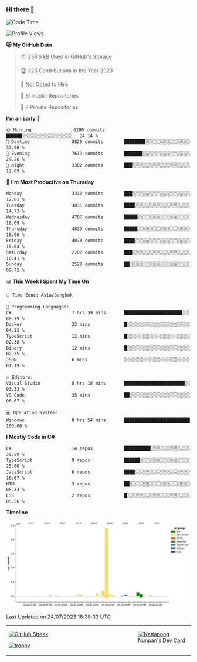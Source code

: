 ### Hi there 👋

<!--START_SECTION:waka-->
![Code Time](http://img.shields.io/badge/Code%20Time-685%20hrs%2036%20mins-blue)

![Profile Views](http://img.shields.io/badge/Profile%20Views-0-blue)

**🐱 My GitHub Data** 

> 📦 238.6 kB Used in GitHub's Storage 
 > 
> 🏆 323 Contributions in the Year 2023
 > 
> 🚫 Not Opted to Hire
 > 
> 📜 81 Public Repositories 
 > 
> 🔑 7 Private Repositories 
 > 
**I'm an Early 🐤** 

```text
🌞 Morning                6280 commits        ██████░░░░░░░░░░░░░░░░░░░   24.14 % 
🌆 Daytime                8820 commits        ████████░░░░░░░░░░░░░░░░░   33.90 % 
🌃 Evening                7613 commits        ███████░░░░░░░░░░░░░░░░░░   29.26 % 
🌙 Night                  3302 commits        ███░░░░░░░░░░░░░░░░░░░░░░   12.69 % 
```
📅 **I'm Most Productive on Thursday** 

```text
Monday                   3333 commits        ███░░░░░░░░░░░░░░░░░░░░░░   12.81 % 
Tuesday                  3831 commits        ████░░░░░░░░░░░░░░░░░░░░░   14.73 % 
Wednesday                4707 commits        █████░░░░░░░░░░░░░░░░░░░░   18.09 % 
Thursday                 4839 commits        █████░░░░░░░░░░░░░░░░░░░░   18.60 % 
Friday                   4070 commits        ████░░░░░░░░░░░░░░░░░░░░░   15.64 % 
Saturday                 2707 commits        ███░░░░░░░░░░░░░░░░░░░░░░   10.41 % 
Sunday                   2528 commits        ██░░░░░░░░░░░░░░░░░░░░░░░   09.72 % 
```


📊 **This Week I Spent My Time On** 

```text
🕑︎ Time Zone: Asia/Bangkok

💬 Programming Languages: 
C#                       7 hrs 59 mins       ██████████████████████░░░   89.79 % 
Docker                   22 mins             █░░░░░░░░░░░░░░░░░░░░░░░░   04.23 % 
TypeScript               12 mins             █░░░░░░░░░░░░░░░░░░░░░░░░   02.38 % 
Binary                   12 mins             █░░░░░░░░░░░░░░░░░░░░░░░░   02.35 % 
JSON                     6 mins              ░░░░░░░░░░░░░░░░░░░░░░░░░   01.19 % 

🔥 Editors: 
Visual Studio            8 hrs 18 mins       ███████████████████████░░   93.33 % 
VS Code                  35 mins             ██░░░░░░░░░░░░░░░░░░░░░░░   06.67 % 

💻 Operating System: 
Windows                  8 hrs 54 mins       █████████████████████████   100.00 % 
```

**I Mostly Code in C#** 

```text
C#                       14 repos            ██████████░░░░░░░░░░░░░░░   38.89 % 
TypeScript               9 repos             ██████░░░░░░░░░░░░░░░░░░░   25.00 % 
JavaScript               6 repos             ████░░░░░░░░░░░░░░░░░░░░░   16.67 % 
HTML                     3 repos             ██░░░░░░░░░░░░░░░░░░░░░░░   08.33 % 
CSS                      2 repos             █░░░░░░░░░░░░░░░░░░░░░░░░   05.56 % 
```



**Timeline**

![Lines of Code chart](https://raw.githubusercontent.com/aixasz/aixasz/main/assets/bar_graph.png)


 Last Updated on 24/07/2023 18:38:33 UTC
<!--END_SECTION:waka-->

<table>
<tr>
<td width="70%" valign="top">
 
 [![GitHub Streak](http://github-readme-streak-stats.herokuapp.com?user=aixasz&theme=github-dark&hide_border=true&date_format=%5BY%20%5DM%20j)](https://git.io/streak-stats)

 [![trophy](https://github-profile-trophy.vercel.app/?username=aixasz&theme=onedark)](https://github.com/ryo-ma/github-profile-trophy)
 </td>
<td width="30%" valign="top">
 
<a href="https://app.daily.dev/aixasz"><img src="https://api.daily.dev/devcards/403207936e6547c9a85ea449e9f3abe8.png?r=re8" alt="Nattapong Nunpan's Dev Card"/></a>

 </td>
</tr>
</table>
 
